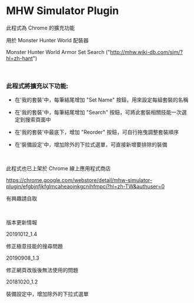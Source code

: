 # MHW Simulator Plugin

此程式為 Chrome 的擴充功能

用於 Monster Hunter World 配裝器

Monster Hunter World Armor Set Search ("http://mhw.wiki-db.com/sim/?hl=zh-hant")

<br>

### 此程式將擴充以下功能:

* 在'我的套裝'中，每筆結尾增加 "Set Name" 按鈕，用來設定每組套裝的名稱

* 在'我的套裝'中，每筆結尾增加 "Search" 按鈕，可將此套裝相關技能一次選定到搜索頁面中

* 在'我的套裝'中最底下，增加 "Reorder" 按鈕，可自行拖曳調整套裝順序

* 在'裝備設定'中，增加除外的下拉式選單，可直接新增要排除的裝備

<br>

此程式也已上架於 Chrome 線上應用程式商店

https://chrome.google.com/webstore/detail/mhw-simulator-plugin/efgbjnfjkfglmcaheaojnkgcnihfmpci?hl=zh-TW&authuser=0

有興趣請自取

<br>

版本更新情報

20191012_1.4

修正極意技能的搜尋問題

20190908_1.3

修正網頁改版後無法使用的問題

20181020_1.2

裝備設定中，增加除外的下拉式選單
